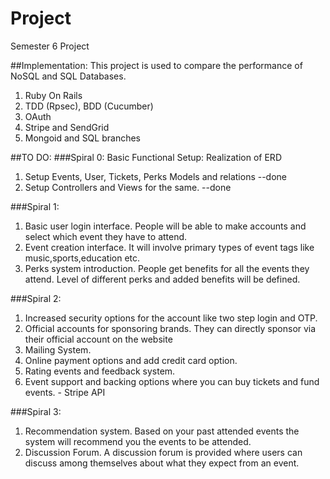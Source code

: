 # Project
Semester 6 Project

##Implementation:
This project is used to compare the performance of NoSQL and SQL Databases.

1. Ruby On Rails
2. TDD (Rpsec), BDD (Cucumber)
3. OAuth
4. Stripe and SendGrid
5. Mongoid and SQL branches

##TO DO:
###Spiral 0: Basic Functional Setup: Realization of ERD
1. Setup Events, User, Tickets, Perks Models and relations --done
2. Setup Controllers and Views for the same. --done

###Spiral 1:
1. Basic user login interface. People will be able to make accounts and select which event they have to attend.
2. Event creation interface. It will involve primary types of event tags like music,sports,education etc.
3. Perks system introduction. People get benefits for all the events they attend. Level of different perks and added benefits will be defined.

###Spiral 2:
1.	Increased security options for the account like two step login and OTP.
2.	Official accounts for sponsoring brands. They can directly sponsor via their official account on the website
3.	Mailing System.
4.	Online payment options and add credit card option.
5.	Rating events and feedback system.
6.	Event support and backing options where you can buy tickets and fund events. - Stripe API

###Spiral 3:
1.	Recommendation system. Based on your past attended events the system will recommend you the events to be attended.
2.	Discussion Forum­. A discussion forum is provided where users can discuss among themselves about what they expect from an event.
